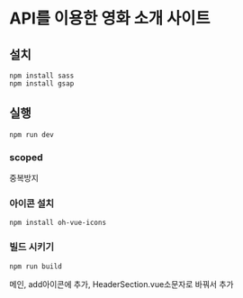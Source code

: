 # API를 이용한 영화 소개 사이트

## 설치

```
npm install sass
npm install gsap
```

## 실행

```
npm run dev
```

### scoped

중복방지

### 아이콘 설치

```
npm install oh-vue-icons
```

### 빌드 시키기

```
npm run build
```

메인, add아이콘에 추가, HeaderSection.vue소문자로 바꿔서 추가
